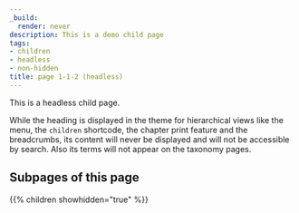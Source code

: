```yaml
---
_build:
  render: never
description: This is a demo child page
tags:
- children
- headless
- non-hidden
title: page 1-1-2 (headless)
---
```


This is a headless child page.

While the heading is displayed in the theme for hierarchical views like the menu, the `children` shortcode, the chapter print feature and the breadcrumbs, its content will never be displayed and will not be accessible by search. Also its terms will not appear on the taxonomy pages.

## Subpages of this page

{{% children showhidden="true" %}}
